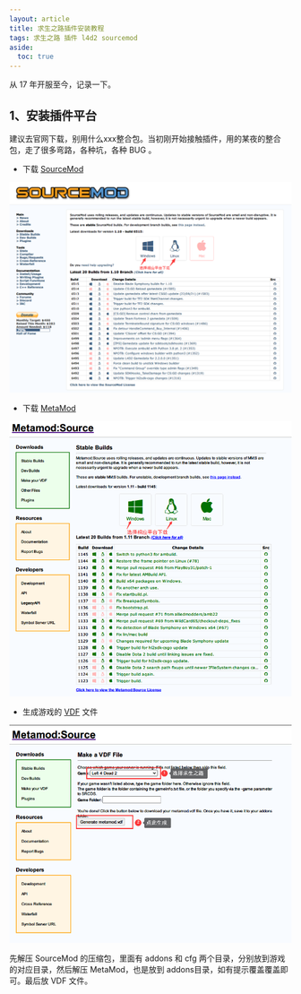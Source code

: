 ```yaml
---
layout: article
title: 求生之路插件安装教程
tags: 求生之路 插件 l4d2 sourcemod
aside:
  toc: true
---
```

从 17 年开服至今，记录一下。
## 1、安装插件平台
建议去官网下载，别用什么xxx整合包。当初刚开始接触插件，用的某夜的整合包，走了很多弯路，各种坑，各种 BUG 。
* 下载 [SourceMod](https://www.sourcemod.net/downloads.php?branch=stable)

![Image](/images/01.png "下载插件平台")

* 下载 [MetaMod](http://www.metamodsource.net/downloads.php?branch=stable)

![Image](/images/02.png "下载 MetaMod")

* 生成游戏的 [VDF](http://www.metamodsource.net/vdf) 文件

![Image](/images/03.png "生成 VDF 文件")

先解压 SourceMod 的压缩包，里面有 addons 和 cfg 两个目录，分别放到游戏的对应目录，然后解压 MetaMod，也是放到 addons目录，如有提示覆盖覆盖即可。最后放 VDF 文件。
